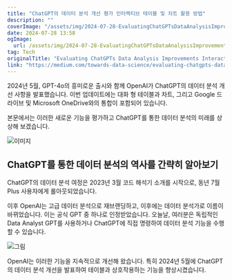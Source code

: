 ```yaml
---
title: "ChatGPT의 데이터 분석 개선 평가 인터렉티브 테이블 및 차트 활용 방법"
description: ""
coverImage: "/assets/img/2024-07-28-EvaluatingChatGPTsDataAnalysisImprovementsInteractiveTablesandCharts_0.png"
date: 2024-07-28 13:58
ogImage: 
  url: /assets/img/2024-07-28-EvaluatingChatGPTsDataAnalysisImprovementsInteractiveTablesandCharts_0.png
tag: Tech
originalTitle: "Evaluating ChatGPTs Data Analysis Improvements Interactive Tables and Charts"
link: "https://medium.com/towards-data-science/evaluating-chatgpts-data-analysis-improvements-interactive-tables-and-charts-622d3e5a3816"
---
```



2024년 5월, GPT-4o의 흥미로운 출시와 함께 OpenAI가 ChatGPT의 데이터 분석 개선 사항을 발표했습니다. 이번 업데이트에는 대화 형 테이블과 차트, 그리고 Google 드라이브 및 Microsoft OneDrive와의 통합이 포함되어 있습니다.

본문에서는 이러한 새로운 기능을 평가하고 ChatGPT를 통한 데이터 분석의 미래를 상상해 보겠습니다.

![이미지](/assets/img/2024-07-28-EvaluatingChatGPTsDataAnalysisImprovementsInteractiveTablesandCharts_0.png)

## ChatGPT를 통한 데이터 분석의 역사를 간략히 알아보기

<div class="content-ad"></div>

ChatGPT의 데이터 분석 여정은 2023년 3월 코드 해석기 소개를 시작으로, 동년 7월 Plus 사용자에게 롤아웃되었습니다.

이후 OpenAI는 고급 데이터 분석으로 재브랜딩하고, 이후에는 데이터 분석가로 이름이 바뀌었습니다. 이는 공식 GPT 중 하나로 인정받았습니다. 오늘날, 여러분은 독립적인 Data Analyst GPT를 사용하거나 ChatGPT에 직접 명령하여 데이터 분석 기능을 수행할 수 있습니다.

![그림](/assets/img/2024-07-28-EvaluatingChatGPTsDataAnalysisImprovementsInteractiveTablesandCharts_1.png)

OpenAI는 이러한 기능을 지속적으로 개선해 왔습니다. 특히 2024년 5월에 ChatGPT의 데이터 분석 개선을 발표하여 테이블과 상호작용하는 기능을 향상시켰습니다.